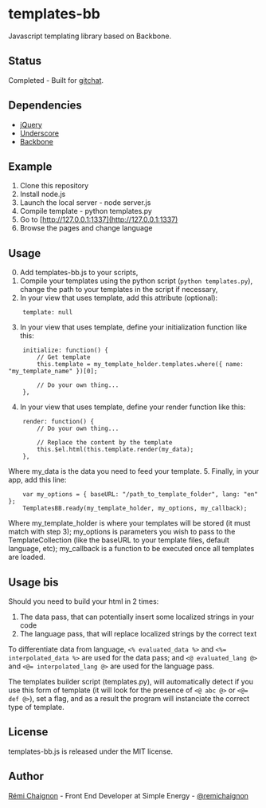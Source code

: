 # templates-bb

Javascript templating library based on Backbone.


## Status

Completed - Built for [gitchat](https://github.com/baguetteapps/gitchat_web).


## Dependencies

- [jQuery](http://jquery.com/)
- [Underscore](http://underscorejs.org/)
- [Backbone](http://backbonejs.org/)


## Example

1. Clone this repository
2. Install node.js
3. Launch the local server - node server.js
4. Compile template - python templates.py
5. Go to [http://127.0.0.1:1337](http://127.0.0.1:1337)
6. Browse the pages and change language


## Usage

0. Add templates-bb.js to your scripts,
1. Compile your templates using the python script (```python templates.py```), change the path to your templates in the script if necessary,
2. In your view that uses template, add this attribute (optional):
```JS
	template: null
```
3. In your view that uses template, define your initialization function like this:
```JS
	initialize: function() {
		// Get template
		this.template = my_template_holder.templates.where({ name: "my_template_name" })[0];

		// Do your own thing...
	},
```
4. In your view that uses template, define your render function like this:
```JS
	render: function() {
		// Do your own thing...

		// Replace the content by the template
		this.$el.html(this.template.render(my_data);
	},
```
Where my_data is the data you need to feed your template.
5. Finally, in your app, add this line:
```JS
	var my_options = { baseURL: "/path_to_template_folder", lang: "en" };
	TemplatesBB.ready(my_template_holder, my_options, my_callback);
```
Where my_template_holder is where your templates will be stored (it must match with step 3); my_options is parameters you wish to pass to the TemplateCollection (like the baseURL to your template files, default language, etc); my_callback is a function to be executed once all templates are loaded.


## Usage bis

Should you need to build your html in 2 times:

1. The data pass, that can potentially insert some localized strings in your code
2. The language pass, that will replace localized strings by the correct text

To differentiate data from language, ```<% evaluated_data %>``` and ```<%= interpolated_data %>``` are used for the data pass; and ```<@ evaluated_lang @>``` and ```<@= interpolated_lang @>``` are used for the language pass.

The templates builder script (templates.py), will automatically detect if you use this form of template (it will look for the presence of ```<@ abc @>``` or ```<@= def @>```), set a flag, and as a result the program will instanciate the correct type of template.


## License

templates-bb.js is released under the MIT license.


## Author

[Rémi Chaignon](http://www.github.com/remichaignon) - Front End Developer at Simple Energy - [@remichaignon](http://twitter.com/remichaignon)